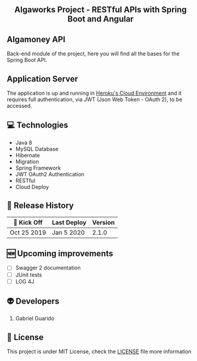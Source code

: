 <h2 align="center">
  Algaworks Project - RESTful APIs with Spring Boot and Angular
</h2>

## Algamoney API
Back-end module of the project, here you will find all the bases for the Spring Boot API.

## Application Server
The application is up and running in [Heroku's Cloud Environment](https://algaworks-api.herokuapp.com/) and it requires full authentication, via JWT (Json Web Token - OAuth 2), to be accessed.

## :computer: Technologies
* Java 8
* MySQL Database
* Hibernate
* Migration
* Spring Framework
* JWT OAuth2 Authentication
* RESTful
* Cloud Deploy

## :date: Release History
|:rocket: **Kick Off**|**Last Deploy**|**Version**|
|------------|---------------|-----------|
|Oct 25 2019 |Jan 5 2020     |2.1.0      |

## :new: Upcoming improvements
- [ ] Swagger 2 documentation
- [ ] JUnit tests
- [ ] LOG 4J

## :alien: Developers
1. Gabriel Guarido

## :memo: License
This project is under MIT License, check the [LICENSE](LICENSE) file more information
